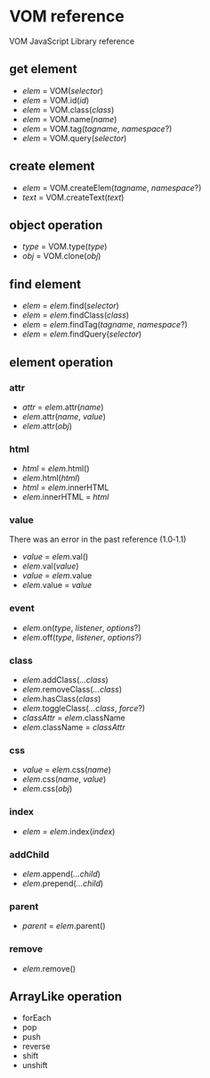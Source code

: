 # VOM reference
VOM JavaScript Library reference

## get element
- *elem* = VOM(*selector*)
- *elem* = VOM.id(*id*)
- *elem* = VOM.class(*class*)
- *elem* = VOM.name(*name*)
- *elem* = VOM.tag(*tagname*, *namespace*?)
- *elem* = VOM.query(*selector*)

## create element
- *elem* = VOM.createElem(*tagname*, *namespace*?)
- *text* = VOM.createText(*text*)

## object operation
- *type* = VOM.type(*type*)
- *obj* = VOM.clone(*obj*)

## find element
- *elem* = *elem*.find(*selector*)
- *elem* = *elem*.findClass(*class*)
- *elem* = *elem*.findTag(*tagname*, *namespace*?)
- *elem* = *elem*.findQuery(*selector*)

## element operation
### attr
- *attr* = *elem*.attr(*name*)
- *elem*.attr(*name*, *value*)
- *elem*.attr(*obj*)

### html
- *html* = *elem*.html()
- *elem*.html(*html*)
- *html* = *elem*.innerHTML
- *elem*.innerHTML = *html*

### value
There was an error in the past reference (1.0‐1.1)
- *value* = *elem*.val()
- *elem*.val(*value*)
- *value* = *elem*.value
- *elem*.value = *value*

### event
- *elem*.on(*type*, *listener*, *options*?)
- *elem*.off(*type*, *listener*, *options*?)

### class
- *elem*.addClass(*...class*)
- *elem*.removeClass(*...class*)
- *elem*.hasClass(*class*)
- *elem*.toggleClass(*...class*, *force*?)
- *classAttr* = *elem*.className
- *elem*.className = *classAttr*

### css
- *value* = *elem*.css(*name*)
- *elem*.css(*name*, *value*)
- *elem*.css(*obj*)

### index
- *elem* = *elem*.index(*index*)

### addChild
- *elem*.append(*...child*)
- *elem*.prepend(*...child*)

### parent
- *parent* = *elem*.parent()

### remove
- *elem*.remove()

## ArrayLike operation
- forEach
- pop
- push
- reverse
- shift
- unshift
